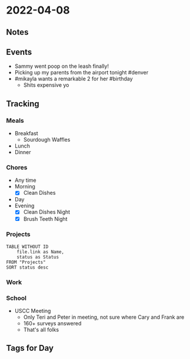 # 2022-04-08
## Notes

## Events
- Sammy went poop on the leash finally!
- Picking up my parents from the airport tonight #denver
- #mikayla wants a remarkable 2 for her #birthday 
	- Shits expensive yo

## Tracking
### Meals
- Breakfast
	- Sourdough Waffles
- Lunch
- Dinner

### Chores
- Any time
- Morning
	- [x] Clean Dishes
- Day
- Evening
	- [x] Clean Dishes Night
	- [x] Brush Teeth Night

### Projects
```dataview
TABLE WITHOUT ID
	file.link as Name,
	status as Status
FROM "Projects"
SORT status desc
```

### Work

### School
- USCC Meeting
	- Only Teri and Peter in meeting, not sure where Cary and Frank are
	- 160+ surveys answered
	- That's all folks

## Tags for Day
